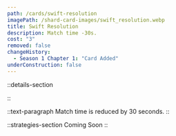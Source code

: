 ```yaml
---
path: /cards/swift-resolution
imagePath: /shard-card-images/swift_resolution.webp
title: Swift Resolution
description: Match time -30s.
cost: "3"
removed: false
changeHistory:
  - Season 1 Chapter 1: "Card Added"
underConstruction: false
---
```


::details-section

::

::text-paragraph
Match time is reduced by 30 seconds.
::

::strategies-section
Coming Soon
::
